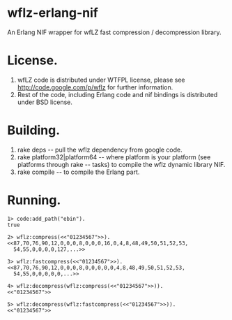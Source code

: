 wflz-erlang-nif
===============

An Erlang NIF wrapper for wfLZ fast compression / decompression library.

# License.

1. wfLZ code is distributed under WTFPL license, please see http://code.google.com/p/wflz for further information.
2. Rest of the code, including Erlang code and nif bindings is distributed under BSD license.

# Building.

1. rake deps -- pull the wflz dependency from google code.
2. rake platform32|platform64 -- where platform is your platform (see platforms through rake -- tasks) to compile the wflz dynamic library NIF.
3. rake compile -- to compile the Erlang part.

# Running.
```
1> code:add_path("ebin").
true

2> wflz:compress(<<"01234567">>).
<<87,70,76,90,12,0,0,0,8,0,0,0,16,0,4,8,48,49,50,51,52,53,
  54,55,0,0,0,0,127,...>>

3> wflz:fastcompress(<<"01234567">>).
<<87,70,76,90,12,0,0,0,8,0,0,0,0,0,4,8,48,49,50,51,52,53,
  54,55,0,0,0,0,0,...>>

4> wflz:decompress(wflz:compress(<<"01234567">>)).
<<"01234567">>

5> wflz:decompress(wflz:fastcompress(<<"01234567">>)).     
<<"01234567">>
```
